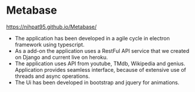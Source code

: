 # Metabase
https://nihpat95.github.io/Metabase/


- The application has been developed in a agile cycle in electron framework using typescript. 
- As a add-on the application uses a RestFul API service that we created on Django and current live on heroku. 
- The application uses API from youtube, TMdb, Wikipedia and genius. Application provides seamless interface, because of extensive use of threads and async operations. 
- The Ui has been developed in bootstrap and jquery for animations.
